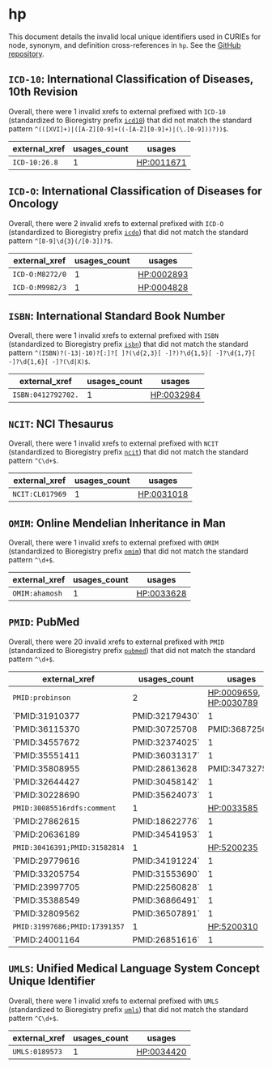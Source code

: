 # hp

This document details the invalid local unique identifiers used in CURIEs
for node, synonym, and definition cross-references in `hp`. See the [GitHub repository](https://github.com/obophenotype/human-phenotype-ontology).


## `ICD-10`: International Classification of Diseases, 10th Revision

Overall, there were 1 invalid
xrefs to external prefixed with `ICD-10` (standardized to Bioregistry
prefix [`icd10`](https://bioregistry.io/icd10)) that
did not match the standard pattern `^(([XVI]+)|([A-Z][0-9]+((-[A-Z][0-9]+)|(\.[0-9]))?))$`.

| external_xref   |   usages_count | usages                                                  |
|-----------------|----------------|---------------------------------------------------------|
| `ICD-10:26.8`   |              1 | [HP:0011671](http://purl.obolibrary.org/obo/HP_0011671) |

## `ICD-O`: International Classification of Diseases for Oncology

Overall, there were 2 invalid
xrefs to external prefixed with `ICD-O` (standardized to Bioregistry
prefix [`icdo`](https://bioregistry.io/icdo)) that
did not match the standard pattern `^[8-9]\d{3}(/[0-3])?$`.

| external_xref   |   usages_count | usages                                                  |
|-----------------|----------------|---------------------------------------------------------|
| `ICD-O:M8272/0` |              1 | [HP:0002893](http://purl.obolibrary.org/obo/HP_0002893) |
| `ICD-O:M9982/3` |              1 | [HP:0004828](http://purl.obolibrary.org/obo/HP_0004828) |

## `ISBN`: International Standard Book Number

Overall, there were 1 invalid
xrefs to external prefixed with `ISBN` (standardized to Bioregistry
prefix [`isbn`](https://bioregistry.io/isbn)) that
did not match the standard pattern `^(ISBN)?(-13|-10)?[:]?[ ]?(\d{2,3}[ -]?)?\d{1,5}[ -]?\d{1,7}[ -]?\d{1,6}[ -]?(\d|X)$`.

| external_xref      |   usages_count | usages                                                  |
|--------------------|----------------|---------------------------------------------------------|
| `ISBN:0412792702.` |              1 | [HP:0032984](http://purl.obolibrary.org/obo/HP_0032984) |

## `NCIT`: NCI Thesaurus

Overall, there were 1 invalid
xrefs to external prefixed with `NCIT` (standardized to Bioregistry
prefix [`ncit`](https://bioregistry.io/ncit)) that
did not match the standard pattern `^C\d+$`.

| external_xref   |   usages_count | usages                                                  |
|-----------------|----------------|---------------------------------------------------------|
| `NCIT:CL017969` |              1 | [HP:0031018](http://purl.obolibrary.org/obo/HP_0031018) |

## `OMIM`: Online Mendelian Inheritance in Man

Overall, there were 1 invalid
xrefs to external prefixed with `OMIM` (standardized to Bioregistry
prefix [`omim`](https://bioregistry.io/omim)) that
did not match the standard pattern `^\d+$`.

| external_xref   |   usages_count | usages                                                  |
|-----------------|----------------|---------------------------------------------------------|
| `OMIM:ahamosh`  |              1 | [HP:0033628](http://purl.obolibrary.org/obo/HP_0033628) |

## `PMID`: PubMed

Overall, there were 20 invalid
xrefs to external prefixed with `PMID` (standardized to Bioregistry
prefix [`pubmed`](https://bioregistry.io/pubmed)) that
did not match the standard pattern `^\d+$`.

| external_xref                               |   usages_count | usages                                                                                                           |
|---------------------------------------------|----------------|------------------------------------------------------------------------------------------------------------------|
| `PMID:probinson`                            |              2 | [HP:0009659](http://purl.obolibrary.org/obo/HP_0009659), [HP:0030789](http://purl.obolibrary.org/obo/HP_0030789) |
| `PMID:31910377|PMID:32179430`               |              1 | [HP:0002494](http://purl.obolibrary.org/obo/HP_0002494)                                                          |
| `PMID:36115370|PMID:30725708|PMID:36872502` |              1 | [HP:0006979](http://purl.obolibrary.org/obo/HP_0006979)                                                          |
| `PMID:34557672|PMID:32374025`               |              1 | [HP:0007159](http://purl.obolibrary.org/obo/HP_0007159)                                                          |
| `PMID:35551411|PMID:36031317`               |              1 | [HP:0010536](http://purl.obolibrary.org/obo/HP_0010536)                                                          |
| `PMID:35808955|PMID:28613628|PMID:34732752` |              1 | [HP:0012452](http://purl.obolibrary.org/obo/HP_0012452)                                                          |
| `PMID:32644427|PMID:30458142`               |              1 | [HP:0025236](http://purl.obolibrary.org/obo/HP_0025236)                                                          |
| `PMID:30228690|PMID:35624073`               |              1 | [HP:0030050](http://purl.obolibrary.org/obo/HP_0030050)                                                          |
| `PMID:30085516rdfs:comment`                 |              1 | [HP:0033585](http://purl.obolibrary.org/obo/HP_0033585)                                                          |
| `PMID:27862615|PMID:18622776`               |              1 | [HP:5200212](http://purl.obolibrary.org/obo/HP_5200212)                                                          |
| `PMID:20636189|PMID:34541953`               |              1 | [HP:5200220](http://purl.obolibrary.org/obo/HP_5200220)                                                          |
| `PMID:30416391;PMID:31582814`               |              1 | [HP:5200235](http://purl.obolibrary.org/obo/HP_5200235)                                                          |
| `PMID:29779616|PMID:34191224`               |              1 | [HP:5200283](http://purl.obolibrary.org/obo/HP_5200283)                                                          |
| `PMID:33205754|PMID:31553690`               |              1 | [HP:5200289](http://purl.obolibrary.org/obo/HP_5200289)                                                          |
| `PMID:23997705|PMID:22560828`               |              1 | [HP:5200292](http://purl.obolibrary.org/obo/HP_5200292)                                                          |
| `PMID:35388549|PMID:36866491`               |              1 | [HP:5200294](http://purl.obolibrary.org/obo/HP_5200294)                                                          |
| `PMID:32809562|PMID:36507891`               |              1 | [HP:5200295](http://purl.obolibrary.org/obo/HP_5200295)                                                          |
| `PMID:31997686;PMID:17391357`               |              1 | [HP:5200310](http://purl.obolibrary.org/obo/HP_5200310)                                                          |
| `PMID:24001164|PMID:26851616`               |              1 | [HP:5200321](http://purl.obolibrary.org/obo/HP_5200321)                                                          |

## `UMLS`: Unified Medical Language System Concept Unique Identifier

Overall, there were 1 invalid
xrefs to external prefixed with `UMLS` (standardized to Bioregistry
prefix [`umls`](https://bioregistry.io/umls)) that
did not match the standard pattern `^C\d+$`.

| external_xref   |   usages_count | usages                                                  |
|-----------------|----------------|---------------------------------------------------------|
| `UMLS:0189573`  |              1 | [HP:0034420](http://purl.obolibrary.org/obo/HP_0034420) |

